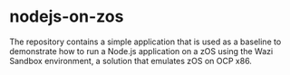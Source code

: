 # nodejs-on-zos
The repository contains a simple application that is used as a baseline to demonstrate how to run a Node.js application on a zOS using the Wazi Sandbox environment, a solution that emulates zOS on OCP x86.
